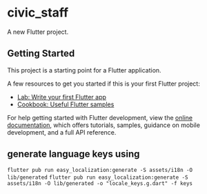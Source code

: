 # civic_staff

A new Flutter project.

## Getting Started

This project is a starting point for a Flutter application.

A few resources to get you started if this is your first Flutter project:

- [Lab: Write your first Flutter app](https://docs.flutter.dev/get-started/codelab)
- [Cookbook: Useful Flutter samples](https://docs.flutter.dev/cookbook)

For help getting started with Flutter development, view the
[online documentation](https://docs.flutter.dev/), which offers tutorials,
samples, guidance on mobile development, and a full API reference.

## generate language keys using

`flutter pub run easy_localization:generate -S assets/i18n -O lib/generated`
`flutter pub run easy_localization:generate -S assets/i18n -O lib/generated -o "locale_keys.g.dart" -f keys`
